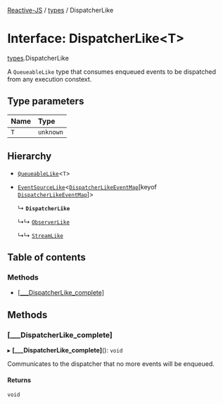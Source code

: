 [Reactive-JS](../README.md) / [types](../modules/types.md) / DispatcherLike

# Interface: DispatcherLike<T\>

[types](../modules/types.md).DispatcherLike

A `QueueableLike` type that consumes enqueued events to
be dispatched from any execution constext.

## Type parameters

| Name | Type |
| :------ | :------ |
| `T` | `unknown` |

## Hierarchy

- [`QueueableLike`](types.QueueableLike.md)<`T`\>

- [`EventSourceLike`](types.EventSourceLike.md)<[`DispatcherLikeEventMap`](types.DispatcherLikeEventMap.md)[keyof [`DispatcherLikeEventMap`](types.DispatcherLikeEventMap.md)]\>

  ↳ **`DispatcherLike`**

  ↳↳ [`ObserverLike`](types.ObserverLike.md)

  ↳↳ [`StreamLike`](types.StreamLike.md)

## Table of contents

### Methods

- [[\_\_\_DispatcherLike\_complete]](types.DispatcherLike.md#[___dispatcherlike_complete])

## Methods

### [\_\_\_DispatcherLike\_complete]

▸ **[___DispatcherLike_complete]**(): `void`

Communicates to the dispatcher that no more events will be enqueued.

#### Returns

`void`
